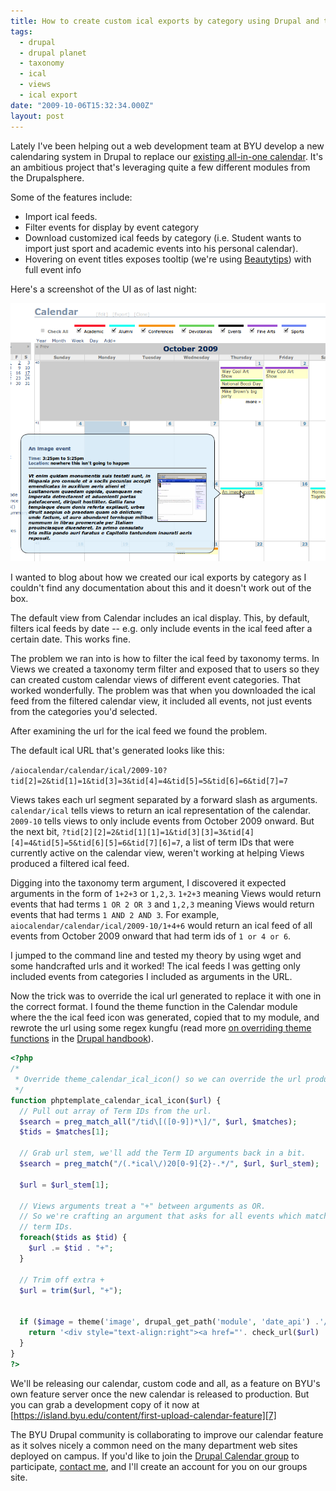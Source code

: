 ```yaml
---
title: How to create custom ical exports by category using Drupal and the Views and Calendar modules
tags:
  - drupal
  - drupal planet
  - taxonomy
  - ical
  - views
  - ical export
date: "2009-10-06T15:32:34.000Z"
layout: post
---
```


Lately I've been helping out a web development team at BYU develop a new calendaring system in Drupal to replace our [existing all-in-one calendar][0]. It's an ambitious project that's leveraging quite a few different modules from the Drupalsphere.

Some of the features include:

- Import ical feeds.
- Filter events for display by event category
- Download customized ical feeds by category (i.e. Student wants to import just sport and academic events into his personal calendar).
- Hovering on event titles exposes tooltip (we're using [Beautytips][1]) with full event info

Here's a screenshot of the UI as of last night:

![](./tooltip.png)

I wanted to blog about how we created our ical exports by category as I couldn't find any documentation about this and it doesn't work out of the box.

The default view from Calendar includes an ical display. This, by default, filters ical feeds by date -- e.g. only include events in the ical feed after a certain date. This works fine.

The problem we ran into is how to filter the ical feed by taxonomy terms. In Views we created a taxonomy term filter and exposed that to users so they can created custom calendar views of different event categories. That worked wonderfully. The problem was that when you downloaded the ical feed from the filtered calendar view, it included all events, not just events from the categories you'd selected.

After examining the url for the ical feed we found the problem.

The default ical URL that's generated looks like this:

`/aiocalendar/calendar/ical/2009-10?tid[2]=2&tid[1]=1&tid[3]=3&tid[4]=4&tid[5]=5&tid[6]=6&tid[7]=7`

Views takes each url segment separated by a forward slash as arguments. `calendar/ical` tells views to return an ical representation of the calendar. `2009-10` tells views to only include events from October 2009 onward. But the next bit, `?tid[2][2]=2&tid[1][1]=1&tid[3][3]=3&tid[4][4]=4&tid[5]=5&tid[6][5]=6&tid[7][6]=7`, a list of term IDs that were currently active on the calendar view, weren't working at helping Views produced a filtered ical feed.

Digging into the taxonomy term argument, I discovered it expected arguments in the form of `1+2+3` or `1,2,3`. `1+2+3` meaning Views would return events that had terms `1 OR 2 OR 3` and `1,2,3` meaning Views would return events that had terms `1 AND 2 AND 3`. For example, `aiocalendar/calendar/ical/2009-10/1+4+6` would return an ical feed of all events from October 2009 onward that had term ids of `1 or 4 or 6`.

I jumped to the command line and tested my theory by using wget and some handcrafted urls and it worked! The ical feeds I was getting only included events from categories I included as arguments in the URL.

Now the trick was to override the ical url generated to replace it with one in the correct format. I found the theme function in the Calendar module where the the ical feed icon was generated, copied that to my module, and rewrote the url using some regex kungfu (read more [on overriding theme functions][3] in the [Drupal handbook][4]).

````php
<?php
/*
 * Override theme_calendar_ical_icon() so we can override the url produced.
 */
function phptemplate_calendar_ical_icon($url) {
  // Pull out array of Term IDs from the url.
  $search = preg_match_all("/tid\[([0-9])*\]/", $url, $matches);
  $tids = $matches[1];

  // Grab url stem, we'll add the Term ID arguments back in a bit.
  $search = preg_match("/(.*ical\/)20[0-9]{2}-.*/", $url, $url_stem);

  $url = $url_stem[1];

  // Views arguments treat a "+" between arguments as OR.
  // So we're crafting an argument that asks for all events which match one of the
  // term IDs.
  foreach($tids as $tid) {
    $url .= $tid . "+";
  }

  // Trim off extra +
  $url = trim($url, "+");


  if ($image = theme('image', drupal_get_path('module', 'date_api') .'/images/ical16x16.gif', t('Add to calendar'), t('Add to calendar'))) {
    return '<div style="text-align:right"><a href="'. check_url($url) .'" class="ical-icon" title="ical">'. $image .'</a></div>';
  }
}
?>
````

We'll be releasing our calendar, custom code and all, as a feature on BYU's own feature server once the new calendar is released to production. But you can grab a development copy of it now at [https://island.byu.edu/content/first-upload-calendar-feature][7]

The BYU Drupal community is collaborating to improve our calendar feature as it solves nicely a common need on the many department web sites deployed on campus. If you'd like to join the [Drupal Calendar group][5] to participate, [contact me][6], and I'll create an account for you on our groups site.


[0]: http://byunews.byu.edu/calendar/
[1]: http://www.lullabot.com/files/bt/bt-latest/DEMO/index.html
[3]: http://drupal.org/node/11811
[4]: http://drupal.org/handbooks
[5]: https://island.byu.edu/group/drupal-calendar
[6]: mailto:mathews.kyle@gmail.com
[7]: https://island.byu.edu/content/first-upload-calendar-feature
